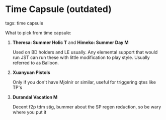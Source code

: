 # Time Capsule (outdated)
tags: time capsule

What to pick from time capsule:
1. **Theresa: Summer Holic T** and **Himeko: Summer Day M**

    Used on BD holders and LE usually. Any elemental support that would run JST can run these with little modification to play style. Usually referred to as Balloon.
2. **Xuanyuan Pistols**

    Only if you don't have Mjolnir or similar, useful for triggering qtes like TP's
3. **Durandal Vacation M**

    Decent f2p tdm stig, bummer about the SP regen reduction, so be wary where you put it